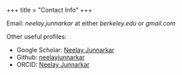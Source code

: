+++
title = "Contact Info"
+++

Email: _neelay.junnarkar_ at either _berkeley.edu_ or _gmail.com_

Other useful profiles:
* Google Scholar: [Neelay Junnarkar](https://scholar.google.com/citations?user=_I7cqy0AAAAJ)
* Github: [neelayjunnarkar](https://github.com/neelayjunnarkar)
* ORCID: [Neelay Junnarkar](https://orcid.org/0000-0002-2644-9856)
